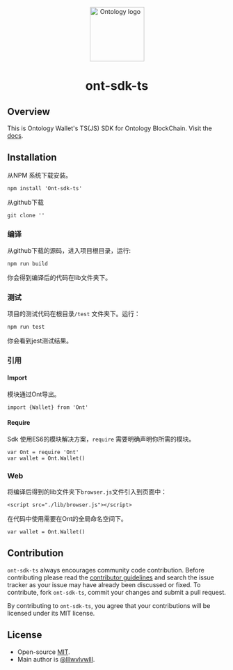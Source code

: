 <p align="center">
  <img 
    src="https://ont.io/static/img/firstpagelogo.b81628b.jpg"
    width="125px"
    alt="Ontology logo">
</p>

<h1 align="center">ont-sdk-ts</h1>

## Overview

This is Ontology Wallet's TS(JS) SDK for Ontology BlockChain. Visit the [docs](./docs/howtouse.md).

## Installation

从NPM 系统下载安装。

````
npm install 'Ont-sdk-ts'
````

从github下载

```
git clone ''
```

### 编译

从github下载的源码，进入项目根目录，运行:

````
npm run build
````

你会得到编译后的代码在lib文件夹下。

### 测试

项目的测试代码在根目录```/test``` 文件夹下。运行：

```
npm run test
```

你会看到jest测试结果。

### 引用

#### Import

模块通过Ont导出。

```
import {Wallet} from 'Ont'
```

#### Require

Sdk 使用ES6的模块解决方案，```require``` 需要明确声明你所需的模块。

````
var Ont = require 'Ont'
var wallet = Ont.Wallet()
````

### Web

将编译后得到的lib文件夹下```browser.js```文件引入到页面中：

````
<script src="./lib/browser.js"></script>
````

在代码中使用需要在Ont的全局命名空间下。

```
var wallet = Ont.Wallet()
```


## Contribution

`ont-sdk-ts` always encourages community code contribution. Before contributing please read the [contributor guidelines](.github/CONTRIBUTING.md) and search the issue tracker as your issue may have already been discussed or fixed. To contribute, fork `ont-sdk-ts`, commit your changes and submit a pull request.

By contributing to `ont-sdk-ts`, you agree that your contributions will be licensed under its MIT license.

## License

* Open-source [MIT](LICENSE.md).
* Main author is [@lllwvlvwlll](https://github.com/lllwvlvwlll).
